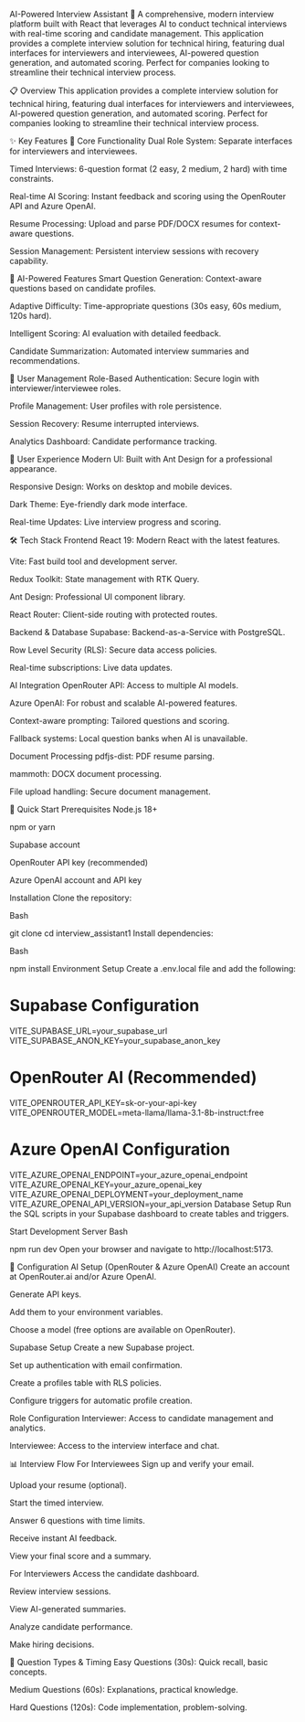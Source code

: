 AI-Powered Interview Assistant
🚀 A comprehensive, modern interview platform built with React that leverages AI to conduct technical interviews with real-time scoring and candidate management. This application provides a complete interview solution for technical hiring, featuring dual interfaces for interviewers and interviewees, AI-powered question generation, and automated scoring. Perfect for companies looking to streamline their technical interview process.

📋 Overview
This application provides a complete interview solution for technical hiring, featuring dual interfaces for interviewers and interviewees, AI-powered question generation, and automated scoring. Perfect for companies looking to streamline their technical interview process.

✨ Key Features
🎯 Core Functionality
Dual Role System: Separate interfaces for interviewers and interviewees.

Timed Interviews: 6-question format (2 easy, 2 medium, 2 hard) with time constraints.

Real-time AI Scoring: Instant feedback and scoring using the OpenRouter API and Azure OpenAI.

Resume Processing: Upload and parse PDF/DOCX resumes for context-aware questions.

Session Management: Persistent interview sessions with recovery capability.

🤖 AI-Powered Features
Smart Question Generation: Context-aware questions based on candidate profiles.

Adaptive Difficulty: Time-appropriate questions (30s easy, 60s medium, 120s hard).

Intelligent Scoring: AI evaluation with detailed feedback.

Candidate Summarization: Automated interview summaries and recommendations.

👥 User Management
Role-Based Authentication: Secure login with interviewer/interviewee roles.

Profile Management: User profiles with role persistence.

Session Recovery: Resume interrupted interviews.

Analytics Dashboard: Candidate performance tracking.

🎨 User Experience
Modern UI: Built with Ant Design for a professional appearance.

Responsive Design: Works on desktop and mobile devices.

Dark Theme: Eye-friendly dark mode interface.

Real-time Updates: Live interview progress and scoring.

🛠️ Tech Stack
Frontend
React 19: Modern React with the latest features.

Vite: Fast build tool and development server.

Redux Toolkit: State management with RTK Query.

Ant Design: Professional UI component library.

React Router: Client-side routing with protected routes.

Backend & Database
Supabase: Backend-as-a-Service with PostgreSQL.

Row Level Security (RLS): Secure data access policies.

Real-time subscriptions: Live data updates.

AI Integration
OpenRouter API: Access to multiple AI models.

Azure OpenAI: For robust and scalable AI-powered features.

Context-aware prompting: Tailored questions and scoring.

Fallback systems: Local question banks when AI is unavailable.

Document Processing
pdfjs-dist: PDF resume parsing.

mammoth: DOCX document processing.

File upload handling: Secure document management.

🚀 Quick Start
Prerequisites
Node.js 18+

npm or yarn

Supabase account

OpenRouter API key (recommended)

Azure OpenAI account and API key

Installation
Clone the repository:

Bash

git clone <repository-url>
cd interview_assistant1
Install dependencies:

Bash

npm install
Environment Setup
Create a .env.local file and add the following:

# Supabase Configuration
VITE_SUPABASE_URL=your_supabase_url
VITE_SUPABASE_ANON_KEY=your_supabase_anon_key

# OpenRouter AI (Recommended)
VITE_OPENROUTER_API_KEY=sk-or-your-api-key
VITE_OPENROUTER_MODEL=meta-llama/llama-3.1-8b-instruct:free

# Azure OpenAI Configuration
VITE_AZURE_OPENAI_ENDPOINT=your_azure_openai_endpoint
VITE_AZURE_OPENAI_KEY=your_azure_openai_key
VITE_AZURE_OPENAI_DEPLOYMENT=your_deployment_name
VITE_AZURE_OPENAI_API_VERSION=your_api_version
Database Setup
Run the SQL scripts in your Supabase dashboard to create tables and triggers.

Start Development Server
Bash

npm run dev
Open your browser and navigate to http://localhost:5173.

🔧 Configuration
AI Setup (OpenRouter & Azure OpenAI)
Create an account at OpenRouter.ai and/or Azure OpenAI.

Generate API keys.

Add them to your environment variables.

Choose a model (free options are available on OpenRouter).

Supabase Setup
Create a new Supabase project.

Set up authentication with email confirmation.

Create a profiles table with RLS policies.

Configure triggers for automatic profile creation.

Role Configuration
Interviewer: Access to candidate management and analytics.

Interviewee: Access to the interview interface and chat.

📊 Interview Flow
For Interviewees
Sign up and verify your email.

Upload your resume (optional).

Start the timed interview.

Answer 6 questions with time limits.

Receive instant AI feedback.

View your final score and a summary.

For Interviewers
Access the candidate dashboard.

Review interview sessions.

View AI-generated summaries.

Analyze candidate performance.

Make hiring decisions.

🎯 Question Types & Timing
Easy Questions (30s): Quick recall, basic concepts.

Medium Questions (60s): Explanations, practical knowledge.

Hard Questions (120s): Code implementation, problem-solving.


